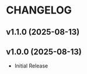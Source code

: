 # CHANGELOG

<!-- version list -->

## v1.1.0 (2025-08-13)


## v1.0.0 (2025-08-13)

- Initial Release
